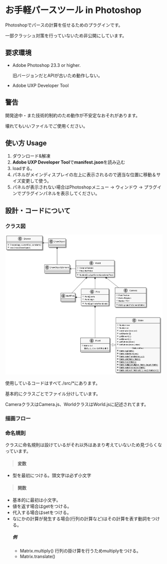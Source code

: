 # お手軽パースツール in Photoshop

Photoshopでパースの計算を任せるためのプラグインです。

一部クラッシュ対策を行っていないため非公開にしています。 

## 要求環境
* Adobe Photoshop 23.3 or higher.

    旧バージョンだとAPIが古いため動作しない。
* Adobe UXP Developer Tool

## 警告
開発途中・また技術的制約のため動作が不安定なおそれがあります。

壊れてもいいファイルでご使用ください。

## 使い方 Usage
1. ダウンロード&解凍
2. **Adobe UXP Developer Tool**で**manifest.json**を読み込む
3. loadする。
4. パネルがメインディスプレイの左上に表示されるので適当な位置に移動＆サイズ変更して使う。
5. パネルが表示されない場合はPhotoshopメニュー -> ウィンドウ -> プラグインでプラグインパネルを表示してください。

## 設計・コードについて
### クラス図
![クラス図](out\graph\Architecture.png "クラス図")

使用しているコードはすべて./src/*にあります。

基本的にクラスごとでファイル分けしています。

CameraクラスはCamera.js、WorldクラスはWorld.jsに記述されてます。

### 描画フロー

### 命名規則
クラスに命名規則は設けているがそれ以外はあまり考えていないため見づらくなっています。
>#### 変数
* 型を最初につける。頭文字は必ず小文字

>#### 関数
* 基本的に最初は小文字。
* 値を返す場合はgetをつける。
* 代入する場合はsetをつける。
* なにかの計算が発生する場合(行列の計算など)はその計算を表す動詞をつける。
    ##### 例
    * Matrix.multiply() 行列の掛け算を行うためmultiplyをつける。
    * Matrix.translate()

